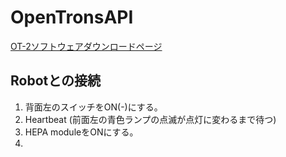 # OpenTronsAPI

[OT-2ソフトウェアダウンロードページ](https://opentrons.com/ot-app/)

## Robotとの接続

1. 背面左のスイッチをON(-)にする。
2. Heartbeat (前面左の青色ランプの点滅が点灯に変わるまで待つ)
3. HEPA moduleをONにする。
4. 